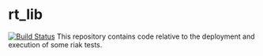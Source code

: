# rt_lib
[![Build Status](https://travis-ci.org/goncalotomas/rt_lib.svg?branch=master)](https://travis-ci.org/goncalotomas/rt_lib)
This repository contains code relative to the deployment and execution of some riak tests.  
